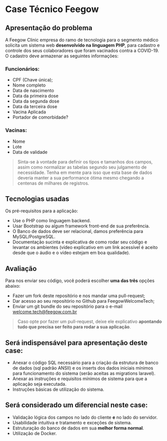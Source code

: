 # Case Técnico Feegow

## Apresentação do problema
  A Feegow Clinic empresa do ramo de tecnologia para o segmento médico solicita um sistema web **desenvolvido na linguagem PHP**, para cadastro e controle dos seus colaboradores que foram vacinados contra a COVID-19. 
  O cadastro deve armazenar as seguintes informações:

### Funcionários:
- CPF  (Chave única);
- Nome completo
- Data de nascimento 
- Data da primeira dose
- Data da segunda dose
- Data da terceira dose
- Vacina Aplicada
- Portador de comorbidade?

### Vacinas:
- Nome 
- Lote
- Data de validade

> Sinta-se à vontade para definir os tipos e tamanhos dos campos, assim como normalizar as tabelas segundo seu julgamento de necessidade. Tenha em mente para isso que esta base de dados deveria manter a sua performance ótima mesmo chegando a centenas de milhares de registros.
## Tecnologias usadas
Os pré-requisitos para a aplicação:
-	Use o PHP como linguagem backend.
-	Usar Bootstrap ou algum framework front-end de sua preferência.
-	O Banco de dados deve ser relacional, damos preferência para MySQL/PostgreSQL.
-	Documentação sucinta e explicativa de como rodar seu código e levantar os ambientes (vídeo explicativo em um link acessível é aceito desde que o áudio e o vídeo estejam em boa qualidade).

## Avaliação 
Para nos enviar seu código, você poderá escolher **uma das três** opções abaixo:
-	Fazer um fork deste repositório e nos mandar uma pull-request;
-	Dar acesso ao seu repositório no Github para FeegowWelcomeTech;
-	Enviar um git bundle do seu repositório para o e-mail welcome.tech@feegow.com.br
> Caso opte por fazer um pull-request, deixe ele explicativo **apontando tudo que precisa ser feito para rodar a sua aplicação**.
## Será indispensável para apresentação deste case:
-	Anexar o código SQL necessário para a criação da estrutura de banco de dados (sql padrão ANSII) e os inserts dos dados iniciais mínimos para funcionamento do sistema (serão aceitas as migrations laravel).
-	Anexar as instruções e requisitos mínimos de sistema para que a aplicação seja executada.
-	Instruções básicas de utilização do sistema.

## Será considerado um diferencial neste case:
-	Validação lógica dos campos no lado do cliente **e** no lado do servidor.
-	Usabilidade intuitiva e tratamento e exceções de sistema.
-	Estruturação do banco de dados em sua **melhor forma normal**.
-	Utilização de Docker.